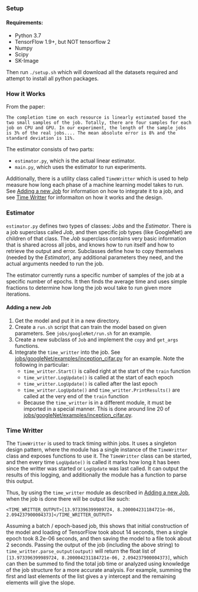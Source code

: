 ### Setup

#### Requirements:

* Python 3.7
* TensorFlow 1.9+, but NOT tensorflow 2
* Numpy
* Scipy
* SK-Image

Then run `./setup.sh` which will download all the datasets required and attempt to install all python packages.

### How it Works

From the paper:
```
The completion time on each resource is linearly estimated based the two small samples of the job. Totally, there are four samples for each job on CPU and GPU. In our experiment, the length of the sample jobs is 3% of the real jobs.... The mean absolute error is 8% and the standard deviation is 11%.
```

The estimator consists of two parts:
* `estimator.py`, which is the actual linear estimator. 
* `main.py`, which uses the estimator to run experiments.

Additionally, there is a utility class called `TimeWritter` which is used to help measure how long each phase of a machine learning model takes to run. See [Adding a new Job](#adding-a-new-job) for information on how to integrate it to a job, and see [Time Writter](#time-writter) for informaiton on how it works and the design.

### Estimator

`estimator.py` defines two types of classes: *Jobs* and the *Estimator*. There is a job superclass called *Job*, and then specific job types (like GoogleNet) are children of that class. The *Job* superclass contains very basic information that is shared across all jobs, and knows how to run itself and how to retrieve the output and error. Subclasses define how to copy themselves (needed by the *Estimator*), any additional parameters they need, and the actual arguments needed to run the job.

The estimator currently runs a specific number of samples of the job at a specific number of epochs. It then finds the average time and uses simple fractions to determine how long the job woul take to run given more iterations. 

#### Adding a new Job

1. Get the model and put it in a new directory.
2. Create a `run.sh` script that can train the model based on given parameters. See `jobs/googleNet/run.sh` for an example.
3. Create a new subclass of `Job` and implement the `copy` and `get_args` functions.
4. Integrate the `time_writter` into the job. See [jobs/googleNet/examples/inception_cifar.py](jobs/googleNet/examples/inception_cifar.py) for an example. Note the following in particular:
	* `time_writter.Start()` is called right at the start of the `train` function
	* `time_writter.LogUpdate()` is called at the start of each epoch
	* `time_writter.LogUpdate()` is called after the last epoch
	* `time_writter.LogUpdate()` and `time_writter.PrintResults()` are called at the very end of the `train` function
	* Because the `time_writter` is in a different module, it must be imported in a special manner. This is done around line 20 of [jobs/googleNet/examples/inception_cifar.py](jobs/googleNet/examples/inception_cifar.py).

### Time Writter

The `TimeWritter` is used to track timing within jobs. It uses a singleton design pattern, where the module has a single instance of the `TimeWritter` class and exposes functions to use it. The `TimeWritter` class can be started, and then every time `LogUpdate()` is called it marks how long it has been since the writter was started or `LogUpdate` was last called. It can output the results of this logging, and additionally the module has a function to parse this output.

Thus, by using the `time_writter` module as described in [Adding a new Job](#adding-a-new-job), when the job is done there will be output like such: 

`<TIME_WRITTER_OUTPUT>[13.973396399989724, 8.200004231184721e-06, 2.094237900004373]</TIME_WRITTER_OUTPUT>`

Assuming a batch / epoch-based job, this shows that initial construction of the model and loading of TensorFlow took about 14 seconds, then a single epoch took 8.2e-06 seconds, and then saving the model to a file took about 2 seconds. Passing the output of the job (including the above string) to `time_writter.parse_output(output)` will return the float list of `[13.973396399989724, 8.200004231184721e-06, 2.094237900004373]`, which can then be summed to find the total job time or analyzed using knowledge of the job structure for a more accurate analysis. For example, summing the first and last elements of the list gives a y intercept and the remaining elements will give the slope. 